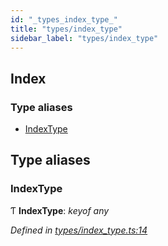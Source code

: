 ```yaml
---
id: "_types_index_type_"
title: "types/index_type"
sidebar_label: "types/index_type"
---
```


## Index

### Type aliases

* [IndexType](_types_index_type_.md#indextype)

## Type aliases

###  IndexType

Ƭ **IndexType**: *keyof any*

*Defined in [types/index_type.ts:14](https://github.com/fponticelli/tempo/blob/master/std/src/types/index_type.ts#L14)*
